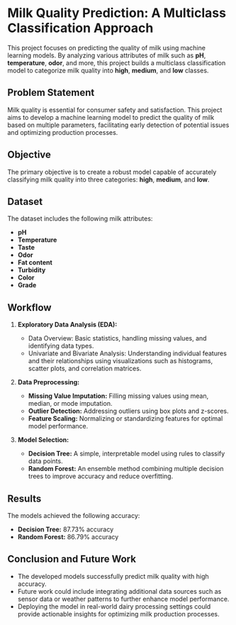 # Milk Quality Prediction: A Multiclass Classification Approach

This project focuses on predicting the quality of milk using machine learning models. By analyzing various attributes of milk such as **pH**, **temperature**, **odor**, and more, this project builds a multiclass classification model to categorize milk quality into **high**, **medium**, and **low** classes.

## Problem Statement
Milk quality is essential for consumer safety and satisfaction. This project aims to develop a machine learning model to predict the quality of milk based on multiple parameters, facilitating early detection of potential issues and optimizing production processes.

## Objective
The primary objective is to create a robust model capable of accurately classifying milk quality into three categories: **high**, **medium**, and **low**.

## Dataset
The dataset includes the following milk attributes:
- **pH**
- **Temperature**
- **Taste**
- **Odor**
- **Fat content**
- **Turbidity**
- **Color**
- **Grade**

## Workflow
1. **Exploratory Data Analysis (EDA):**
   - Data Overview: Basic statistics, handling missing values, and identifying data types.
   - Univariate and Bivariate Analysis: Understanding individual features and their relationships using visualizations such as histograms, scatter plots, and correlation matrices.
   
2. **Data Preprocessing:**
   - **Missing Value Imputation:** Filling missing values using mean, median, or mode imputation.
   - **Outlier Detection:** Addressing outliers using box plots and z-scores.
   - **Feature Scaling:** Normalizing or standardizing features for optimal model performance.

3. **Model Selection:**
   - **Decision Tree:** A simple, interpretable model using rules to classify data points.
   - **Random Forest:** An ensemble method combining multiple decision trees to improve accuracy and reduce overfitting.

## Results
The models achieved the following accuracy:
- **Decision Tree:** 87.73% accuracy
- **Random Forest:** 86.79% accuracy

## Conclusion and Future Work
- The developed models successfully predict milk quality with high accuracy.
- Future work could include integrating additional data sources such as sensor data or weather patterns to further enhance model performance.
- Deploying the model in real-world dairy processing settings could provide actionable insights for optimizing milk production processes.

